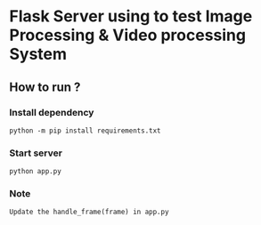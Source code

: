 # Flask Server using to test Image Processing & Video processing System
## How to run ? 
### Install dependency
```
python -m pip install requirements.txt
```
### Start server
```
python app.py
```
### Note
```
Update the handle_frame(frame) in app.py
```
